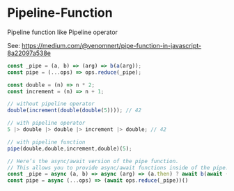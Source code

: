 # Pipeline-Function
Pipeline function like Pipeline operator

See: https://medium.com/@venomnert/pipe-function-in-javascript-8a22097a538e

```javascript
const _pipe = (a, b) => (arg) => b(a(arg));
const pipe = (...ops) => ops.reduce(_pipe);

const double = (n) => n * 2;
const increment = (n) => n + 1;

// without pipeline operator
double(increment(double(double(5)))); // 42

// with pipeline operator
5 |> double |> double |> increment |> double; // 42

// with pipeline function
pipe(double,double,increment,double)(5);
```

```javascript
// Here’s the async/await version of the pipe function.
// This allows you to provide async/await functions inside of the pipe.
const _pipe = async (a, b) => async (arg) => (a.then) ? await b(await (await a)(arg)) : await b(await a(arg));
const pipe = async (...ops) => (await ops.reduce(_pipe))()
```
